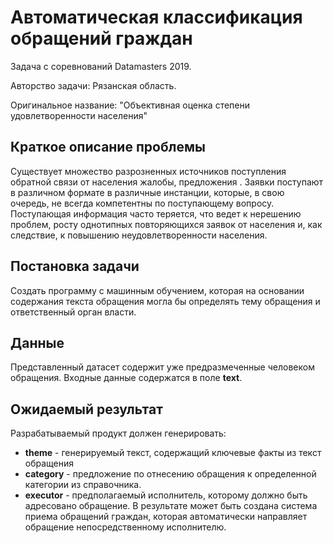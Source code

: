 ﻿# Автоматическая классификация обращений граждан

Задача с соревнований Datamasters 2019.

Авторство задачи: Рязанская область.

Оригинальное название: "Объективная оценка степени удовлетворенности населения"

## Краткое описание проблемы
Существует множество разрозненных источников поступления обратной связи от населения жалобы, предложения . Заявки поступают в различном формате в различные инстанции, которые, в свою очередь, не всегда компетентны по поступающему вопросу. Поступающая информация часто теряется, что ведет к нерешению проблем, росту однотипных повторяющихся заявок от населения и, как следствие, к повышению неудовлетворенности населения.

## Постановка задачи
Создать программу с машинным обучением, которая на основании содержания текста обращения могла бы определять тему обращения и ответственный орган власти.

## Данные
Представленный датасет содержит уже предразмеченные человеком обращения.
Входные данные содержатся в поле **text**.

## Ожидаемый результат
Разрабатываемый продукт должен генерировать:
- **theme** - генерируемый текст, содержащий ключевые факты из текст обращения
- **category** - предложение по отнесению обращения к определенной категории из справочника.
- **executor** - предполагаемый исполнитель, которому должно быть адресовано обращение.
В результате может быть создана система приема обращений граждан, которая автоматически направляет обращение непосредственному исполнителю.
